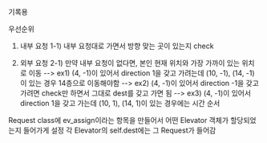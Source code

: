 기록용

우선순위

1) 내부 요청
1-1) 내부 요청대로 가면서 방향 맞는 곳이 있는지 check

2) 외부 요청
2-1) 만약 내부 요청이 없다면, 본인 현재 위치와 가장 가까이 있는 위치로 이동
--> ex1) (4, -1)이 있어서 direction 1을 갖고 가려는데 (10, -1), (14, -1)이 있는 경우 14층으로 이동해야함
--> ex2) (4, -1)이 있어서 direction -1을 갖고 가려면 check만 하면서 그대로 dest를 갖고 가면 됨
--> ex3) (4, -1)이 있어서 direction 1을 갖고 가는데 (10, 1), (14, 1)이 있는 경우에는 시간 순서

Request class에 ev_assign이라는 항목을 만들어서 어떤 Elevator 객체가 할당되었는지 들어가게 설정
각 Elevator의 self.dest에는 그 Request가 들어감


